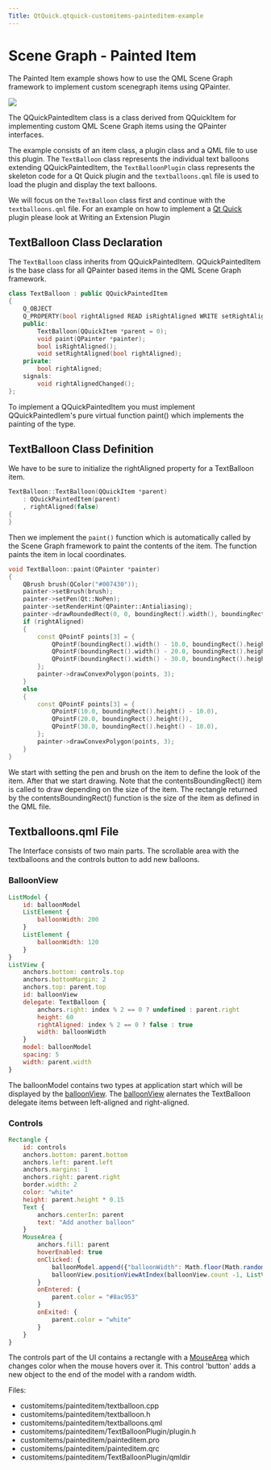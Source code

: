 ```yaml
---
Title: QtQuick.qtquick-customitems-painteditem-example
---
```

        
Scene Graph - Painted Item
==========================

<span class="subtitle"></span>
<span id="details"></span>
The Painted Item example shows how to use the QML Scene Graph framework to implement custom scenegraph items using QPainter.

![](https://developer.ubuntu.com/static/devportal_uploaded/f1b165cc-bb40-4219-9607-c7505f21987f-api/apps/qml/sdk-15.04.3/qtquick-customitems-painteditem-example/images/declarative-textballoons_example.png)

The QQuickPaintedItem class is a class derived from QQuickItem for implementing custom QML Scene Graph items using the QPainter interfaces.

The example consists of an item class, a plugin class and a QML file to use this plugin. The `TextBalloon` class represents the individual text balloons extending QQuickPaintedItem, the `TextBalloonPlugin` class represents the skeleton code for a Qt Quick plugin and the `textballoons.qml` file is used to load the plugin and display the text balloons.

We will focus on the `TextBalloon` class first and continue with the `textballoons.qml` file. For an example on how to implement a [Qt Quick](../QtQuick.qtquick-index.md) plugin please look at Writing an Extension Plugin

<span id="textballoon-class-declaration"></span>
TextBalloon Class Declaration
-----------------------------

The `TextBalloon` class inherits from QQuickPaintedItem. QQuickPaintedItem is the base class for all QPainter based items in the QML Scene Graph framework.

``` cpp
class TextBalloon : public QQuickPaintedItem
{
    Q_OBJECT
    Q_PROPERTY(bool rightAligned READ isRightAligned WRITE setRightAligned NOTIFY rightAlignedChanged)
    public:
        TextBalloon(QQuickItem *parent = 0);
        void paint(QPainter *painter);
        bool isRightAligned();
        void setRightAligned(bool rightAligned);
    private:
        bool rightAligned;
    signals:
        void rightAlignedChanged();
};
```

To implement a QQuickPaintedItem you must implement QQuickPaintedIem's pure virtual function paint() which implements the painting of the type.

<span id="textballoon-class-definition"></span>
TextBalloon Class Definition
----------------------------

We have to be sure to initialize the rightAligned property for a TextBalloon item.

``` cpp
TextBalloon::TextBalloon(QQuickItem *parent)
    : QQuickPaintedItem(parent)
    , rightAligned(false)
{
}
```

Then we implement the `paint()` function which is automatically called by the Scene Graph framework to paint the contents of the item. The function paints the item in local coordinates.

``` cpp
void TextBalloon::paint(QPainter *painter)
{
    QBrush brush(QColor("#007430"));
    painter->setBrush(brush);
    painter->setPen(Qt::NoPen);
    painter->setRenderHint(QPainter::Antialiasing);
    painter->drawRoundedRect(0, 0, boundingRect().width(), boundingRect().height() - 10, 10, 10);
    if (rightAligned)
    {
        const QPointF points[3] = {
            QPointF(boundingRect().width() - 10.0, boundingRect().height() - 10.0),
            QPointF(boundingRect().width() - 20.0, boundingRect().height()),
            QPointF(boundingRect().width() - 30.0, boundingRect().height() - 10.0),
        };
        painter->drawConvexPolygon(points, 3);
    }
    else
    {
        const QPointF points[3] = {
            QPointF(10.0, boundingRect().height() - 10.0),
            QPointF(20.0, boundingRect().height()),
            QPointF(30.0, boundingRect().height() - 10.0),
        };
        painter->drawConvexPolygon(points, 3);
    }
}
```

We start with setting the pen and brush on the item to define the look of the item. After that we start drawing. Note that the contentsBoundingRect() item is called to draw depending on the size of the item. The rectangle returned by the contentsBoundingRect() function is the size of the item as defined in the QML file.

<span id="textballoons-qml-file"></span>
Textballoons.qml File
---------------------

The Interface consists of two main parts. The scrollable area with the textballoons and the controls button to add new balloons.

<span id="balloonview"></span>
### BalloonView

``` qml
ListModel {
    id: balloonModel
    ListElement {
        balloonWidth: 200
    }
    ListElement {
        balloonWidth: 120
    }
}
ListView {
    anchors.bottom: controls.top
    anchors.bottomMargin: 2
    anchors.top: parent.top
    id: balloonView
    delegate: TextBalloon {
        anchors.right: index % 2 == 0 ? undefined : parent.right
        height: 60
        rightAligned: index % 2 == 0 ? false : true
        width: balloonWidth
    }
    model: balloonModel
    spacing: 5
    width: parent.width
}
```

The balloonModel contains two types at application start which will be displayed by the [balloonView](https://developer.ubuntu.comapps/qml/sdk-15.04.3/QtQuick.customitems-painteditem/#balloonview). The [balloonView](https://developer.ubuntu.comapps/qml/sdk-15.04.3/QtQuick.customitems-painteditem/#balloonview) alernates the TextBalloon delegate items between left-aligned and right-aligned.

<span id="controls"></span>
### Controls

``` qml
Rectangle {
    id: controls
    anchors.bottom: parent.bottom
    anchors.left: parent.left
    anchors.margins: 1
    anchors.right: parent.right
    border.width: 2
    color: "white"
    height: parent.height * 0.15
    Text {
        anchors.centerIn: parent
        text: "Add another balloon"
    }
    MouseArea {
        anchors.fill: parent
        hoverEnabled: true
        onClicked: {
            balloonModel.append({"balloonWidth": Math.floor(Math.random() * 200 + 100)})
            balloonView.positionViewAtIndex(balloonView.count -1, ListView.End)
        }
        onEntered: {
            parent.color = "#8ac953"
        }
        onExited: {
            parent.color = "white"
        }
    }
}
```

The controls part of the UI contains a rectangle with a [MouseArea](../QtQuick.MouseArea.md) which changes color when the mouse hovers over it. This control 'button' adds a new object to the end of the model with a random width.

Files:

-   customitems/painteditem/textballoon.cpp
-   customitems/painteditem/textballoon.h
-   customitems/painteditem/textballoons.qml
-   customitems/painteditem/TextBalloonPlugin/plugin.h
-   customitems/painteditem/painteditem.pro
-   customitems/painteditem/painteditem.qrc
-   customitems/painteditem/TextBalloonPlugin/qmldir

